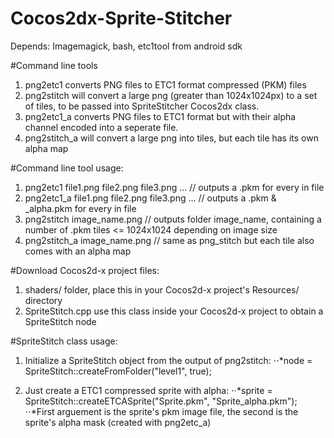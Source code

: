 # Cocos2dx-Sprite-Stitcher

Depends:
Imagemagick, bash, etc1tool from android sdk

#Command line tools
1. png2etc1 converts PNG files to ETC1 format compressed (PKM) files
2. png2stitch will convert a large png (greater than 1024x1024px) to a set of tiles, to be passed into SpriteStitcher Cocos2dx class.
3. png2etc1_a converts PNG files to ETC1 format but with their alpha channel encoded into a seperate file.
4. png2stitch_a will convert a large png into tiles, but each tile has its own alpha map

#Command line tool usage:
1. png2etc1 file1.png file2.png file3.png ... // outputs a .pkm for every in file
2. png2etc1_a file1.png file2.png file3.png ... // outputs a .pkm & _alpha.pkm for every in file
3. png2stitch image_name.png // outputs folder image_name, containing a number of .pkm tiles <= 1024x1024 depending on image size
3. png2stitch_a image_name.png // same as png_stitch but each tile also comes with an alpha map 

#Download Cocos2d-x project files:
1. shaders/ folder, place this in your Cocos2d-x project's Resources/ directory
2. SpriteStitch.cpp use this class inside your Cocos2d-x project to obtain a SpriteStitch node

#SpriteStitch class usage:
1. Initialize a SpriteStitch object from the output of png2stitch:
⋅⋅*node = SpriteStitch::createFromFolder("level1", true);

2. Just create a ETC1 compressed sprite with alpha:
⋅⋅*sprite = SpriteStitch::createETCASprite("Sprite.pkm", "Sprite_alpha.pkm");
⋅⋅*First arguement is the sprite's pkm image file, the second is the sprite's alpha mask (created with png2etc_a)
